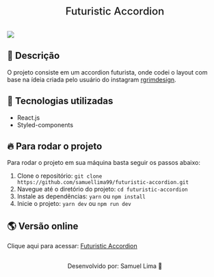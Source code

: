 <center><span style="font-size: 24px; font-weight: 500;">Futuristic Accordion</span></center>

<img src="./git/bg.png" style="margin-top: 32px"/>

## 📝 Descrição

O projeto consiste em um accordion futurista, onde codei o layout com base na ídeia criada pelo usuário do instagram [rgrimdesign](https://www.instagram.com/rgrimdesign/).

## 🧪 Tecnologias utilizadas

- React.js
- Styled-components

## 🔥 Para rodar o projeto

Para rodar o projeto em sua máquina basta seguir os passos abaixo:

1. Clone o repositório: `git clone https://github.com/samuellima99/futuristic-accordion.git`
2. Navegue até o diretório do projeto: `cd futuristic-accordion`
3. Instale as dependências: `yarn` ou `npm install`
4. Inicie o projeto: `yarn dev` ou `npm run dev`

## 🌎 Versão online

Clique aqui para acessar: [Futuristic Accordion](https://futuristic-accordion.vercel.app/)

##

<center>Desenvolvido por: Samuel Lima 🤟</center>
